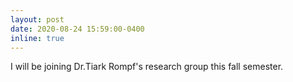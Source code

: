 ```yaml
---
layout: post
date: 2020-08-24 15:59:00-0400
inline: true
---
```


I will be joining Dr.Tiark Rompf's research group this fall semester. 
